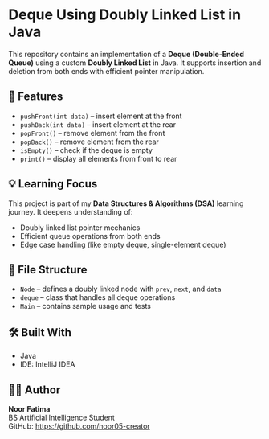 # Deque Using Doubly Linked List in Java

This repository contains an implementation of a **Deque (Double-Ended Queue)** using a custom **Doubly Linked List** in Java. It supports insertion and deletion from both ends with efficient pointer manipulation.

## 🚀 Features

- `pushFront(int data)` – insert element at the front
- `pushBack(int data)` – insert element at the rear
- `popFront()` – remove element from the front
- `popBack()` – remove element from the rear
- `isEmpty()` – check if the deque is empty
- `print()` – display all elements from front to rear

## 💡 Learning Focus

This project is part of my **Data Structures & Algorithms (DSA)** learning journey. It deepens understanding of:
- Doubly linked list pointer mechanics
- Efficient queue operations from both ends
- Edge case handling (like empty deque, single-element deque)

## 📂 File Structure

- `Node` – defines a doubly linked node with `prev`, `next`, and `data`
- `deque` – class that handles all deque operations
- `Main` – contains sample usage and tests

## 🛠️ Built With

- Java
- IDE: IntelliJ IDEA 

## 👩‍💻 Author

**Noor Fatima**  
BS Artificial Intelligence Student  
GitHub: https://github.com/noor05-creator
